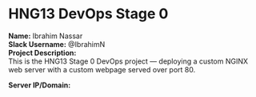 # HNG13 DevOps Stage 0
**Name:** Ibrahim Nassar  
**Slack Username:** @IbrahimN  
**Project Description:**  
This is the HNG13 Stage 0 DevOps project — deploying a custom NGINX web server with a custom webpage served over port 80.

**Server IP/Domain:** 
